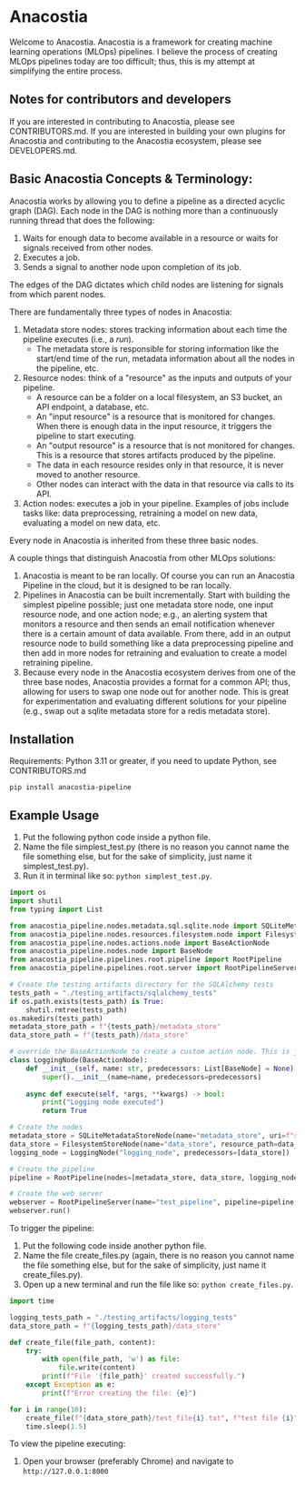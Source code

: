 # Anacostia
Welcome to Anacostia. Anacostia is a framework for creating machine learning operations (MLOps) pipelines. I believe the process of creating MLOps pipelines today are too difficult; thus, this is my attempt at simplifying the entire process. 

## Notes for contributors and developers
If you are interested in contributing to Anacostia, please see CONTRIBUTORS.md. 
If you are interested in building your own plugins for Anacostia and contributing to the Anacostia ecosystem, please see DEVELOPERS.md. 

## Basic Anacostia Concepts & Terminology:
Anacostia works by allowing you to define a pipeline as a directed acyclic graph (DAG). Each node in the DAG is nothing more than a continuously running thread that does the following:
1. Waits for enough data to become available in a resource or waits for signals received from other nodes.
2. Executes a job. 
3. Sends a signal to another node upon completion of its job.

The edges of the DAG dictates which child nodes are listening for signals from which parent nodes.

There are fundamentally three types of nodes in Anacostia:
1. Metadata store nodes: stores tracking information about each time the pipeline executes (i.e., a *run*).
    - The metadata store is responsible for storing information like the start/end time of the run, metadata information about all the nodes in the pipeline, etc. 
2. Resource nodes: think of a "resource" as the inputs and outputs of your pipeline.
    - A resource can be a folder on a local filesystem, an S3 bucket, an API endpoint, a database, etc.
    - An "input resource" is a resource that is monitored for changes. When there is enough data in the input resource, it triggers the pipeline to start executing.
    - An "output resource" is a resource that is not monitored for changes. This is a resource that stores artifacts produced by the pipeline. 
    - The data in each resource resides only in that resource, it is never moved to another resource.
    - Other nodes can interact with the data in that resource via calls to its API.
3. Action nodes: executes a job in your pipeline. Examples of jobs include tasks like: data preprocessing, retraining a model on new data, evaluating a model on new data, etc.

Every node in Anacostia is inherited from these three basic nodes.

A couple things that distinguish Anacostia from other MLOps solutions:
1. Anacostia is meant to be ran locally. Of course you can run an Anacostia Pipeline in the cloud, but it is designed to be ran locally.
2. Pipelines in Anacostia can be built incrementally. Start with building the simplest pipeline possible; just one metadata store node, one input resource node, and one action node; e.g., an alerting system that monitors a resource and then sends an email notification whenever there is a certain amount of data available. From there, add in an output resource node to build something like a data preprocessing pipeline and then add in more nodes for retraining and evaluation to create a model retraining pipeline. 
3. Because every node in the Anacostia ecosystem derives from one of the three base nodes, Anacostia provides a format for a common API; thus, allowing for users to swap one node out for another node. This is great for experimentation and evaluating different solutions for your pipeline (e.g., swap out a sqlite metadata store for a redis metadata store).

## Installation
Requirements: Python 3.11 or greater, if you need to update Python, see CONTRIBUTORS.md
```
pip install anacostia-pipeline
```

## Example Usage
1. Put the following python code inside a python file.
2. Name the file simplest_test.py (there is no reason you cannot name the file something else, but for the sake of simplicity, just name it simplest_test.py).
3. Run it in terminal like so: `python simplest_test.py`.
```python
import os
import shutil
from typing import List

from anacostia_pipeline.nodes.metadata.sql.sqlite.node import SQLiteMetadataStoreNode
from anacostia_pipeline.nodes.resources.filesystem.node import FilesystemStoreNode
from anacostia_pipeline.nodes.actions.node import BaseActionNode
from anacostia_pipeline.nodes.node import BaseNode
from anacostia_pipeline.pipelines.root.pipeline import RootPipeline
from anacostia_pipeline.pipelines.root.server import RootPipelineServer

# Create the testing artifacts directory for the SQLAlchemy tests
tests_path = "./testing_artifacts/sqlalchemy_tests"
if os.path.exists(tests_path) is True:
    shutil.rmtree(tests_path)
os.makedirs(tests_path)
metadata_store_path = f"{tests_path}/metadata_store"
data_store_path = f"{tests_path}/data_store"

# override the BaseActionNode to create a custom action node. This is just a placeholder for the actual implementation
class LoggingNode(BaseActionNode):
    def __init__(self, name: str, predecessors: List[BaseNode] = None) -> None:
        super().__init__(name=name, predecessors=predecessors)
    
    async def execute(self, *args, **kwargs) -> bool:
        print("Logging node executed")
        return True

# Create the nodes
metadata_store = SQLiteMetadataStoreNode(name="metadata_store", uri=f"sqlite:///{metadata_store_path}/metadata.db")
data_store = FilesystemStoreNode(name="data_store", resource_path=data_store_path, metadata_store=metadata_store)
logging_node = LoggingNode("logging_node", predecessors=[data_store])

# Create the pipeline
pipeline = RootPipeline(nodes=[metadata_store, data_store, logging_node])

# Create the web server
webserver = RootPipelineServer(name="test_pipeline", pipeline=pipeline, host="127.0.0.1", port=8000)
webserver.run()
```
To trigger the pipeline:
1. Put the following code inside another python file.
2. Name the file create_files.py (again, there is no reason you cannot name the file something else, but for the sake of simplicity, just name it create_files.py).
3. Open up a new terminal and run the file like so: `python create_files.py`.
```python
import time

logging_tests_path = "./testing_artifacts/logging_tests"
data_store_path = f"{logging_tests_path}/data_store"

def create_file(file_path, content):
    try:
        with open(file_path, 'w') as file:
            file.write(content)
        print(f"File '{file_path}' created successfully.")
    except Exception as e:
        print(f"Error creating the file: {e}")

for i in range(10):
    create_file(f"{data_store_path}/test_file{i}.txt", f"test file {i}")
    time.sleep(1.5)
```
To view the pipeline executing:
1. Open your browser (preferably Chrome) and navigate to `http://127.0.0.1:8000`
